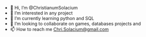 - 👋 Hi, I’m @ChristianumSolacium
- 👀 I’m interested in any project
- 🌱 I’m currently learning python and SQL
- 💞️ I’m looking to collaborate on games, databases projects and 
- 📫 How to reach me Chri.Solacium@gmail.com

<!---
ChristianumSolacium/ChristianumSolacium is a ✨ special ✨ repository because its `README.md` (this file) appears on your GitHub profile.
You can click the Preview link to take a look at your changes.
--->
